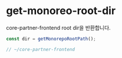# get-monoreo-root-dir

core-partner-frontend root dir을 반환합니다.

```ts
const dir = getMonorepoRootPath();

// ~/core-partner-frontend
```
